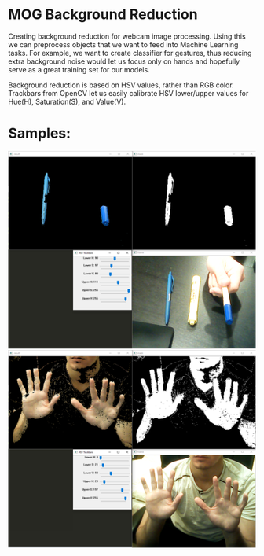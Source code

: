# MOG Background Reduction
Creating background reduction for webcam image processing.
Using this we can preprocess objects that we want to feed into Machine Learning tasks. For example, we want to create classifier for gestures, thus reducing extra background noise would let us focus only on hands and hopefully serve as a great training set for our models.

Background reduction is based on HSV values, rather than RGB color. Trackbars from OpenCV let us easily calibrate HSV lower/upper values for Hue(H), Saturation(S), and Value(V).

# Samples:
<img src="img_samples/blue.PNG"/>
<img src="img_samples/hands.PNG"/>
